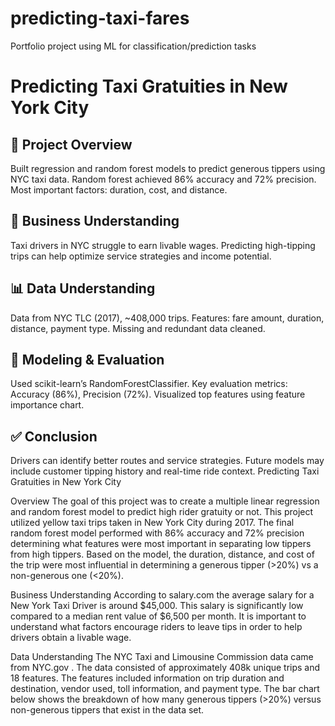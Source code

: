 # predicting-taxi-fares
Portfolio project using ML for classification/prediction tasks
# Predicting Taxi Gratuities in New York City

## 🧠 Project Overview
Built regression and random forest models to predict generous tippers using NYC taxi data. Random forest achieved 86% accuracy and 72% precision. Most important factors: duration, cost, and distance.

## 🎯 Business Understanding
Taxi drivers in NYC struggle to earn livable wages. Predicting high-tipping trips can help optimize service strategies and income potential.

## 📊 Data Understanding
Data from NYC TLC (2017), ~408,000 trips. Features: fare amount, duration, distance, payment type. Missing and redundant data cleaned.

## 🤖 Modeling & Evaluation
Used scikit-learn’s RandomForestClassifier. Key evaluation metrics: Accuracy (86%), Precision (72%). Visualized top features using feature importance chart.

## ✅ Conclusion
Drivers can identify better routes and service strategies. Future models may include customer tipping history and real-time ride context.
Predicting Taxi Gratuities in New York City

Overview 
The goal of this project was to create a multiple linear regression and random forest model to predict high rider gratuity or not. This project utilized yellow taxi trips taken in New York City during 2017. The final random forest model performed with 86% accuracy and 72% precision determining what features were most important in separating low tippers from high tippers. Based on the model, the duration, distance, and cost of the trip were most influential in determining a generous tipper (>20%) vs a non-generous one (<20%). 

Business Understanding 
According to salary.com the average salary for a New York Taxi Driver is around $45,000. This salary is significantly low compared to a median rent value of $6,500 per month. It is important to understand what factors encourage riders to leave tips in order to help drivers obtain a livable wage. 

Data Understanding
The NYC Taxi and Limousine Commission data came from 
NYC.gov
. The data consisted of approximately 408k unique trips and 18 features. The features included information on trip duration and destination, vendor used, toll information, and payment type. The bar chart below shows the breakdown of how many generous tippers (>20%) versus non-generous tippers that exist in the data set. 
